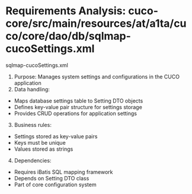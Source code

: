 # Requirements Analysis: cuco-core/src/main/resources/at/a1ta/cuco/core/dao/db/sqlmap-cucoSettings.xml

sqlmap-cucoSettings.xml
1. Purpose: Manages system settings and configurations in the CUCO application
2. Data handling:
- Maps database settings table to Setting DTO objects
- Defines key-value pair structure for settings storage
- Provides CRUD operations for application settings
3. Business rules:
- Settings stored as key-value pairs
- Keys must be unique
- Values stored as strings
4. Dependencies:
- Requires iBatis SQL mapping framework
- Depends on Setting DTO class
- Part of core configuration system